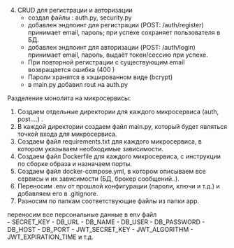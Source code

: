 4. CRUD для регистрации и авторизации
    - создал файлы : auth.py, security.py
    - добавлен эндпоинт для регистрации (POST: /auth/register) принимает email, пароль; при успехе сохраняет пользователя в БД.
    - добавлен эндпоинт для авторизации (POST: /auth/login) принимает email, пароль, выдаёт токен/сессию при успехе.
    - При повторной регистрации с существующим email возвращается ошибка (400 )
    - Пароли хранятся в хэшированном виде (bcrypt)
    - в  main.py добавил rout на auth.py



Разделение монолита на микросервисы:

1. Создаем отдельные директории для каждого микросервиса (auth, post....) .
2. В каждой директории создаем файл main.py, который будет являться точкой входа для микросервиса.
3. Создаем файл requirements.txt для каждого микросервиса, в котором указываем необходимые зависимости.
4. Создаем файл Dockerfile для каждого микросервиса, c инструкции по сборке образа и назначаем порты.
5. Создаем файл docker-compose.yml, в котором описываем все сервисы и их зависимости (БД, брокер сообщений..).
6. Переносим .env от прошлой конфигурации (пароли, ключи и т.д.) и добавляем его в .gitignore.
7. Разносим по папкам соответствующие файлы из папки арр.



переносим все персональные данные в env файл  
    - SECRET_KEY
    - DB_URL
    - DB_NAME
    - DB_USER
    - DB_PASSWORD
    - DB_HOST
    - DB_PORT
    - JWT_SECRET_KEY
    - JWT_ALGORITHM
    - JWT_EXPIRATION_TIME
    и т.д.
 

